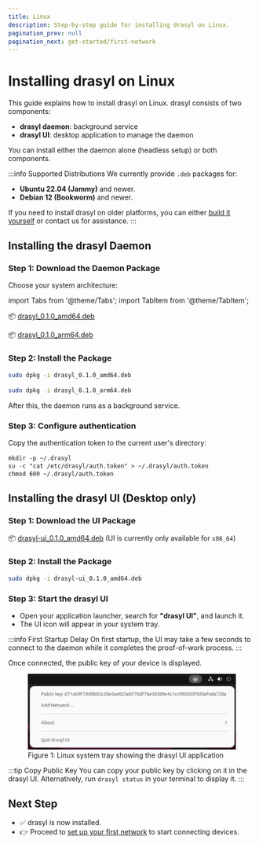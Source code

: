 ```yaml
---
title: Linux
description: Step-by-step guide for installing drasyl on Linux.
pagination_prev: null
pagination_next: get-started/first-network
---
```


# Installing drasyl on Linux

This guide explains how to install drasyl on Linux. drasyl consists of two components:

* **drasyl daemon**: background service
* **drasyl UI**: desktop application to manage the daemon

You can install either the daemon alone (headless setup) or both components.

:::info Supported Distributions
We currently provide `.deb` packages for:
* **Ubuntu 22.04 (Jammy)** and newer.
* **Debian 12 (Bookworm)** and newer.

If you need to install drasyl on older platforms, you can either [build it yourself](https://github.com/drasyl/drasyl-rs/blob/master/drasyl-sdn/README.md) or contact us for assistance.
:::

## Installing the drasyl Daemon

### Step 1: Download the Daemon Package

Choose your system architecture:

import Tabs from '@theme/Tabs';
import TabItem from '@theme/TabItem';

<Tabs groupId="architecture">
  <TabItem value="amd64" label="x86_64" default>

📦 [drasyl_0.1.0_amd64.deb](https://download.drasyl.org/binaries/0.1.0/linux-amd64/drasyl_0.1.0_amd64.deb)

  </TabItem>
  <TabItem value="arm64" label="ARM64">

📦 [drasyl_0.1.0_arm64.deb](https://download.drasyl.org/binaries/0.1.0/linux-arm64/drasyl_0.1.0_arm64.deb)

  </TabItem>
</Tabs>

### Step 2: Install the Package

<Tabs groupId="architecture">
  <TabItem value="amd64" label="x86_64" default>

```bash
sudo dpkg -i drasyl_0.1.0_amd64.deb
```

  </TabItem>
  <TabItem value="arm64" label="ARM64">

```bash
sudo dpkg -i drasyl_0.1.0_arm64.deb
```

  </TabItem>
</Tabs>

After this, the daemon runs as a background service.

### Step 3: Configure authentication

Copy the authentication token to the current user's directory:
   
```
mkdir -p ~/.drasyl
su -c "cat /etc/drasyl/auth.token" > ~/.drasyl/auth.token
chmod 600 ~/.drasyl/auth.token
```

## Installing the drasyl UI (Desktop only)

### Step 1: Download the UI Package

<Tabs groupId="architecture">
  <TabItem value="amd64" label="x86_64" default>

📦 [drasyl-ui_0.1.0_amd64.deb](https://download.drasyl.org/binaries/0.1.0/linux-amd64/drasyl-ui_0.1.0_amd64.deb) (UI is currently only available for `x86_64`)

  </TabItem>
</Tabs>

### Step 2: Install the Package

<Tabs groupId="architecture">
  <TabItem value="amd64" label="x86_64" default>

   ```bash
   sudo dpkg -i drasyl-ui_0.1.0_amd64.deb
   ```

  </TabItem>
</Tabs>

### Step 3: Start the drasyl UI

* Open your application launcher, search for **"drasyl UI"**, and launch it.
* The UI icon will appear in your system tray.

:::info First Startup Delay
On first startup, the UI may take a few seconds to connect to the daemon while it completes the proof-of-work process.
:::

Once connected, the public key of your device is displayed.

<figure style={{ textAlign: 'center' }}>
  <img
    src="/img/linux-systray.png"
    alt="Linux system tray showing the drasyl UI application"
    style={{
      maxWidth: '600px',
      width: '100%',
      boxShadow: '0 4px 16px rgba(0, 0, 0, 0.15)',
      margin: '1rem auto'
    }}
  />
  <figcaption style={{ textAlign: 'center', color: '#666' }}>
    Figure 1: Linux system tray showing the drasyl UI application
  </figcaption>
</figure>

:::tip Copy Public Key
You can copy your public key by clicking on it in the drasyl UI.
Alternatively, run `drasyl status` in your terminal to display it.
:::

## Next Step

* ✅ drasyl is now installed.
* 👉 Proceed to [set up your first network](../first-network.mdx) to start connecting devices.

